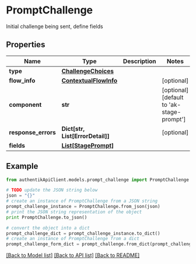 # PromptChallenge

Initial challenge being sent, define fields

## Properties
Name | Type | Description | Notes
------------ | ------------- | ------------- | -------------
**type** | [**ChallengeChoices**](ChallengeChoices.md) |  | 
**flow_info** | [**ContextualFlowInfo**](ContextualFlowInfo.md) |  | [optional] 
**component** | **str** |  | [optional] [default to 'ak-stage-prompt']
**response_errors** | **Dict[str, List[ErrorDetail]]** |  | [optional] 
**fields** | [**List[StagePrompt]**](StagePrompt.md) |  | 

## Example

```python
from authentikApiClient.models.prompt_challenge import PromptChallenge

# TODO update the JSON string below
json = "{}"
# create an instance of PromptChallenge from a JSON string
prompt_challenge_instance = PromptChallenge.from_json(json)
# print the JSON string representation of the object
print PromptChallenge.to_json()

# convert the object into a dict
prompt_challenge_dict = prompt_challenge_instance.to_dict()
# create an instance of PromptChallenge from a dict
prompt_challenge_form_dict = prompt_challenge.from_dict(prompt_challenge_dict)
```
[[Back to Model list]](../README.md#documentation-for-models) [[Back to API list]](../README.md#documentation-for-api-endpoints) [[Back to README]](../README.md)


